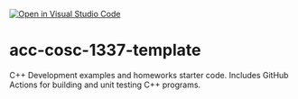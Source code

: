 [![Open in Visual Studio Code](https://classroom.github.com/assets/open-in-vscode-f059dc9a6f8d3a56e377f745f24479a46679e63a5d9fe6f495e02850cd0d8118.svg)](https://classroom.github.com/online_ide?assignment_repo_id=5461187&assignment_repo_type=AssignmentRepo)
# acc-cosc-1337-template
C++ Development examples and homeworks starter code.  Includes GitHub Actions for building and unit testing C++ programs.

